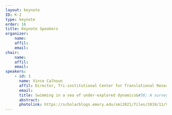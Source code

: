 ```yaml
---
layout: keynote
ID: K-2
type: keynote
order: 16
title: Keynote Speakers
organizer:
    name: 
    affil: 
    email: 
chair:
    name: 
    affil: 
    email: 
speakers:
    - id: 1
      name: Vince Calhoun
      affil: Director, Tri-institutional Center for Translational Research in Neuroimaging and Data Science
      email: 
      title: Swimming in a sea of under-explored dynamics&#58; A survey of approaches for capturing time-varying connectivity
      abstract:  
      photolink: https://scholarblogs.emory.edu/smi2021/files/2019/11/VinceCalhoun.jpg
---
```


